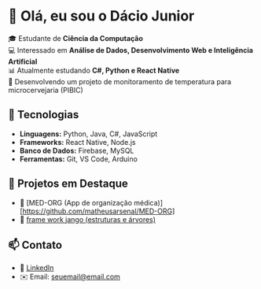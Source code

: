 # 👋 Olá, eu sou o Dácio Junior  

🎓 Estudante de **Ciência da Computação**  
💻 Interessado em **Análise de Dados, Desenvolvimento Web e Inteligência Artificial**  
📊 Atualmente estudando **C#, Python e React Native**  
🍺 Desenvolvendo um projeto de monitoramento de temperatura para microcervejaria (PIBIC)  

## 🚀 Tecnologias
- **Linguagens:** Python, Java, C#, JavaScript  
- **Frameworks:** React Native, Node.js  
- **Banco de Dados:** Firebase, MySQL  
- **Ferramentas:** Git, VS Code, Arduino  

## 📌 Projetos em Destaque
- 🔹 [MED-ORG (App de organização médica)][https://github.com/matheusarsenal/MED-ORG] 
- 🔹 [frame work jango (estruturas e árvores)]([link_do_repositorio](https://github.com/DacioSilvaJunior/html-css-study))  

## 📫 Contato
- 💼 [LinkedIn](www.linkedin.com/in/daciosilva-melojr-684a06211)  
- ✉️ Email: seuemail@email.com  

